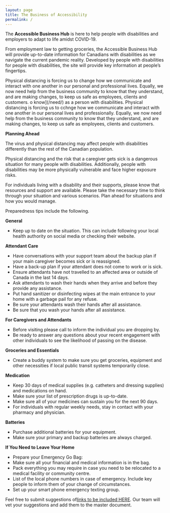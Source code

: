 ```yaml
---
layout: page
title: The Business of Accessibility
permalink: /
---
```


The **Accessible Business Hub** is here to help people with disabilities and employers to adapt to life amidst COVID-19. 

From employment law to getting groceries, the Accessible Business Hub will provide up-to-date information for Canadians with disabilities as we navigate the current pandemic reality. Developed by people with disabilities for people with disabilities, the site will provide key information at people’s fingertips. 

Physical distancing is forcing us to change how we communicate and interact with one another in our personal and professional lives. Equally, we now need help from the business community to know that they understand, and are making changes, to keep us safe as employees, clients and customers.
o know](/need/) as a person with disabilities. Physical distancing is forcing us to cchnge how we communicate and interact with one another in our personal lives and professionally. Equally, we now need help from the business community to know that they understand, and are making changes, to keep us safe as employees, clients and customers.

**Planning Ahead**

The virus and physical distancing may affect people with disabilities differently than the rest of the Canadian population.

Physical distancing and the risk that a caregiver gets sick is a dangerous situation for many people with disabilities. Additionally, people with disabilities may be more physically vulnerable and face higher exposure risks.

For individuals living with a disability and their supports, please know that resources and support are available. Please take the necessary time to think through your situation and various scenarios. Plan ahead for situations and how you would manage.

Preparedness tips include the following.

**General**
* Keep up to date on the situation. This can include following your local health authority on social media or checking their website.

**Attendant Care**
* Have conversations with your support team about the backup plan if your main caregiver becomes sick or is reassigned.
* Have a back-up plan if your attendant does not come to work or is sick.
* Ensure attendants have not travelled to an affected area or outside of Canada in the last 14 days.
* Ask attendants to wash their hands when they arrive and before they provide any assistance.
* Put hand sanitizer or disinfecting wipes at the main entrance to your home with a garbage pail for any refuse.
* Be sure your attendants wash their hands after all assistance.
* Be sure that you wash your hands after all assistance.

**For Caregivers and Attendants**
* Before visiting please call to inform the individual you are dropping by.
* Be ready to answer any questions about your recent engagement with other individuals to see the likelihood of passing on the disease.

**Groceries and Essentials**
* Create a buddy system to make sure you get groceries, equipment and other necessities if local public transit systems temporarily close.


**Medication**
* Keep 30 days of medical supplies (e.g. catheters and dressing supplies) and medications on hand.
* Make sure your list of prescription drugs is up-to-date.
* Make sure all of your medicines can sustain you for the next 90 days.
* For individuals with regular weekly needs, stay in contact with your pharmacy and physician.

**Batteries**
* Purchase additional batteries for your equipment.
* Make sure your primary and backup batteries are always charged.

**If You Need to Leave Your Home**
* Prepare your Emergency Go Bag:
* Make sure all your financial and medical information is in the bag.
* Pack everything you may require in case you need to be relocated to a medical facility or community centre.
* List of the local phone numbers in case of emergency. Include key people to inform them of your change of circumstances.
* Set up your smart phone emergency texting group.


Feel free to submit suggestions of[links to be included HERE](https://forms.gle/3JZ7YK95zMHABh2s9). Our team will vet your suggestions and add them to the master document.
